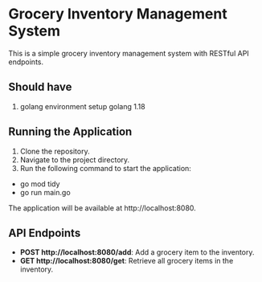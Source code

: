 # Grocery Inventory Management System

This is a simple grocery inventory management system with RESTful API endpoints.

## Should have

1.  golang environment setup golang 1.18

## Running the Application

1. Clone the repository.
2. Navigate to the project directory.
3. Run the following command to start the application:

- go mod tidy
- go run main.go

The application will be available at http://localhost:8080.

## API Endpoints

- **POST http://localhost:8080/add**: Add a grocery item to the inventory.
- **GET http://localhost:8080/get**: Retrieve all grocery items in the inventory.
